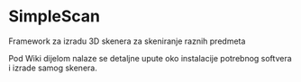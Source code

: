 # SimpleScan
Framework za izradu 3D skenera za skeniranje raznih predmeta

Pod Wiki dijelom nalaze se detaljne upute oko instalacije potrebnog softvera i izrade samog skenera.
